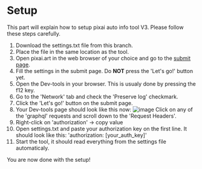 # Setup
This part will explain how to setup pixai auto info tool V3. Please follow these steps carefully.

1. Download the settings.txt file from this branch.
2. Place the file in the same location as the tool.
3. Open pixai.art in the web browser of your choice and go to the [submit page](https://pixai.art/submit/gen?no-redirect=1).
4. Fill the settings in the submit page. Do **NOT** press the 'Let's go!' button yet.
5. Open the Dev-tools in your browser. This is usualy done by pressing the f12 key.
6. Go to the 'Network' tab and check the 'Preserve log' checkmark.
7. Click the 'Let's go!' button on the submit page.
8. Your Dev-tools page should look like this now: ![image](https://user-images.githubusercontent.com/100278160/215082988-d95d715a-df9a-47ee-8b9f-a8461a36f821.png)
Click on any of the 'graphql' requests and scroll down to the 'Request Headers'.
9. Right-click on 'authorization' -> copy value
10. Open settings.txt and paste your authorization key on the first line. It should look like this: 'authorization: [your_auth_key]'
11. Start the tool, it should read everything from the settings file automaticaly.

You are now done with the setup!

